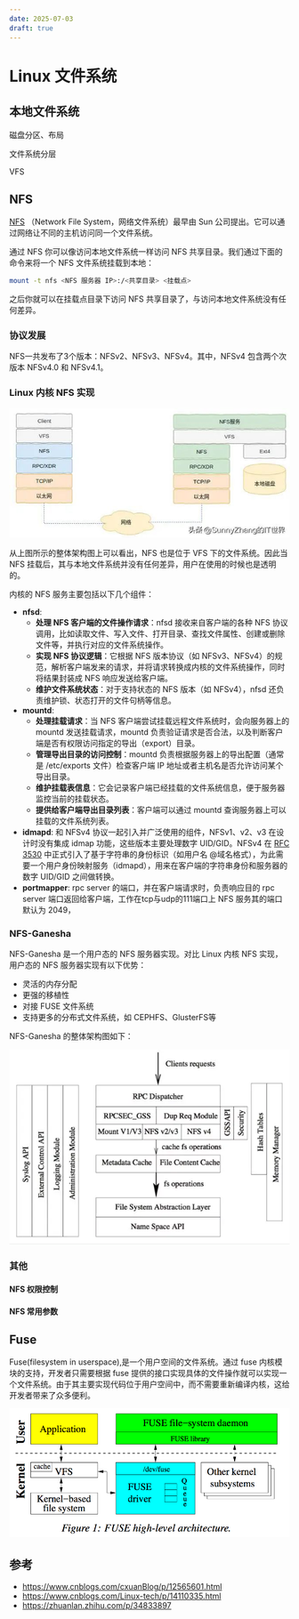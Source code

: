 ```yaml
---
date: 2025-07-03
draft: true
---
```


# Linux 文件系统

## 本地文件系统

磁盘分区、布局

文件系统分层

VFS

## NFS

[NFS](https://baike.baidu.com/item/%E7%BD%91%E7%BB%9C%E6%96%87%E4%BB%B6%E7%B3%BB%E7%BB%9F/9719420) （Network File System，网络文件系统）最早由 Sun 公司提出。它可以通过网络让不同的主机访问同一个文件系统。

通过 NFS 你可以像访问本地文件系统一样访问 NFS 共享目录。我们通过下面的命令来将一个 NFS 文件系统挂载到本地：
```bash
mount -t nfs <NFS 服务器 IP>:/<共享目录> <挂载点>
```
之后你就可以在挂载点目录下访问 NFS 共享目录了，与访问本地文件系统没有任何差异。



### 协议发展
NFS一共发布了3个版本：NFSv2、NFSv3、NFSv4。其中，NFSv4 包含两个次版本 NFSv4.0 和 NFSv4.1。

### Linux 内核 NFS 实现

![](../assert/nfs-kernel.png)

从上图所示的整体架构图上可以看出，NFS 也是位于 VFS 下的文件系统。因此当 NFS 挂载后，其与本地文件系统并没有任何差异，用户在使用的时候也是透明的。

内核的 NFS 服务主要包括以下几个组件：

- **nfsd**: 
    - **处理 NFS 客户端的文件操作请求**：nfsd 接收来自客户端的各种 NFS 协议调用，比如读取文件、写入文件、打开目录、查找文件属性、创建或删除文件等，并执行对应的文件系统操作。
    - **实现 NFS 协议逻辑**：它根据 NFS 版本协议（如 NFSv3、NFSv4）的规范，解析客户端发来的请求，并将请求转换成内核的文件系统操作，同时将结果封装成 NFS 响应发送给客户端。
    - **维护文件系统状态**：对于支持状态的 NFS 版本（如 NFSv4），nfsd 还负责维护锁、状态打开的文件句柄等信息。
- **mountd**: 
    - **处理挂载请求**：当 NFS 客户端尝试挂载远程文件系统时，会向服务器上的 mountd 发送挂载请求，mountd 负责验证请求是否合法，以及判断客户端是否有权限访问指定的导出（export）目录。
    - **管理导出目录的访问控制**：mountd 负责根据服务器上的导出配置（通常是 /etc/exports 文件）检查客户端 IP 地址或者主机名是否允许访问某个导出目录。
    - **维护挂载表信息**：它会记录客户端已经挂载的文件系统信息，便于服务器监控当前的挂载状态。
    - **提供给客户端导出目录列表**：客户端可以通过 mountd 查询服务器上可以挂载的文件系统列表。
- **idmapd**: 和 NFSv4 协议一起引入并广泛使用的组件，NFSv1、v2、v3 在设计时没有集成 idmap 功能，这些版本主要处理数字 UID/GID。NFSv4 在 [RFC 3530](https://www.rfc-editor.org/rfc/rfc3530.html) 中正式引入了基于字符串的身份标识（如用户名 @域名格式），为此需要一个用户身份映射服务（idmapd），用来在客户端的字符串身份和服务器的数字 UID/GID 之间做转换。
- **portmapper**: rpc server 的端口，并在客户端请求时，负责响应目的 rpc server 端口返回给客户端，工作在tcp与udp的111端口上
NFS 服务其的端口默认为 2049，

### NFS-Ganesha
NFS-Ganesha 是一个用户态的 NFS 服务器实现。对比 Linux 内核 NFS 实现，用户态的 NFS 服务器实现有以下优势：

- 灵活的内存分配
- 更强的移植性
- 对接 FUSE 文件系统
- 支持更多的分布式文件系统，如 CEPHFS、GlusterFS等

NFS-Ganesha 的整体架构图如下：

![](../assert/nfs-ganesha.png)

### 其他
#### NFS 权限控制

#### NFS 常用参数






## Fuse
Fuse(filesystem in userspace),是一个用户空间的文件系统。通过 fuse 内核模块的支持，开发者只需要根据 fuse 提供的接口实现具体的文件操作就可以实现一个文件系统。由于其主要实现代码位于用户空间中，而不需要重新编译内核，这给开发者带来了众多便利。

![](../assert/fuse.png)


## 参考
- https://www.cnblogs.com/cxuanBlog/p/12565601.html
- https://www.cnblogs.com/Linux-tech/p/14110335.html
- https://zhuanlan.zhihu.com/p/34833897